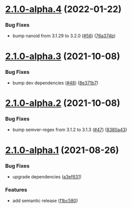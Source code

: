 # [2.1.0-alpha.4](https://github.com/mtrezza/parse-server-api-mail-adapter/compare/2.1.0-alpha.3...2.1.0-alpha.4) (2022-01-22)


### Bug Fixes

* bump nanoid from 3.1.29 to 3.2.0 ([#56](https://github.com/mtrezza/parse-server-api-mail-adapter/issues/56)) ([76a374b](https://github.com/mtrezza/parse-server-api-mail-adapter/commit/76a374b52100e1ce05823300da8a2df21d64ac6c))

# [2.1.0-alpha.3](https://github.com/mtrezza/parse-server-api-mail-adapter/compare/2.1.0-alpha.2...2.1.0-alpha.3) (2021-10-08)


### Bug Fixes

* bump dev dependencies ([#48](https://github.com/mtrezza/parse-server-api-mail-adapter/issues/48)) ([8e371b7](https://github.com/mtrezza/parse-server-api-mail-adapter/commit/8e371b7499605ac57cfe985b92032bddd270153d))

# [2.1.0-alpha.2](https://github.com/mtrezza/parse-server-api-mail-adapter/compare/2.1.0-alpha.1...2.1.0-alpha.2) (2021-10-08)


### Bug Fixes

* bump semver-regex from 3.1.2 to 3.1.3 ([#47](https://github.com/mtrezza/parse-server-api-mail-adapter/issues/47)) ([8380a43](https://github.com/mtrezza/parse-server-api-mail-adapter/commit/8380a436cb3adc1c5519bdaa4e1dfd5f8259d879))

# [2.1.0-alpha.1](https://github.com/mtrezza/parse-server-api-mail-adapter/compare/2.0.0...2.1.0-alpha.1) (2021-08-26)


### Bug Fixes

* upgrade dependencies ([a3ef631](https://github.com/mtrezza/parse-server-api-mail-adapter/commit/a3ef631894861e3bb1b29dc0b67c9c18b43b0410))
### Features

* add semantic release ([f1bc580](https://github.com/mtrezza/parse-server-api-mail-adapter/commit/f1bc580a471d087c7b936e42af5bed9ea45172f3))
